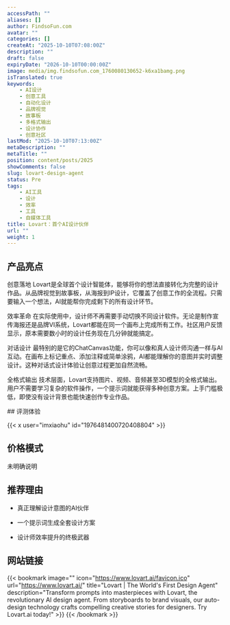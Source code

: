 ```yaml
---
accessPath: ""
aliases: []
author: FindsoFun.com
avatar: ""
categories: []
createAt: "2025-10-10T07:08:00Z"
description: ""
draft: false
expiryDate: "2026-10-10T00:00:00Z"
image: media/img.findsofun.com_1760080130652-k6xa1bamg.png
isTranslated: true
keywords:
    - AI设计
    - 创意工具
    - 自动化设计
    - 品牌视觉
    - 故事板
    - 多格式输出
    - 设计协作
    - 创意社区
lastMod: "2025-10-10T07:13:00Z"
metaDescription: ""
metaTitle: ""
position: content/posts/2025
showComments: false
slug: lovart-design-agent
status: Pre
tags:
    - AI工具
    - 设计
    - 效率
    - 工具
    - 自媒体工具
title: Lovart：首个AI设计伙伴
url: ""
weight: 1
---
```

## 产品亮点
创意落地
Lovart是全球首个设计智能体，能够将你的想法直接转化为完整的设计作品。从品牌视觉到故事板，从海报到IP设计，它覆盖了创意工作的全流程。只需要输入一个想法，AI就能帮你完成剩下的所有设计环节。

效率革命
在实际使用中，设计师不再需要手动切换不同设计软件。无论是制作宣传海报还是品牌VI系统，Lovart都能在同一个画布上完成所有工作。社区用户反馈显示，原本需要数小时的设计任务现在几分钟就能搞定。

对话设计
最特别的是它的ChatCanvas功能，你可以像和真人设计师沟通一样与AI互动。在画布上标记重点、添加注释或简单涂鸦，AI都能理解你的意图并实时调整设计。这种对话式设计体验让创意过程更加自然流畅。

全格式输出
技术层面，Lovart支持图片、视频、音频甚至3D模型的全格式输出。用户不需要学习复杂的软件操作，一个提示词就能获得多种创意方案。上手门槛极低，即使没有设计背景也能快速创作专业作品。



<!--more-->## 评测体验



{{< x user="imxiaohu" id="1976481400720408804" >}}

## 价格模式
未明确说明

## 推荐理由
- 真正理解设计意图的AI伙伴

- 一个提示词生成全套设计方案

- 设计师效率提升的终极武器

## 网站链接
{{< bookmark image="<no value>" icon="https://www.lovart.ai/favicon.ico" url="https://www.lovart.ai/" title="Lovart | The World's First Design Agent" description="Transform prompts into masterpieces with Lovart, the revolutionary AI design agent. From storyboards to brand visuals, our auto-design technology crafts compelling creative stories for designers. Try Lovart.ai today!" >}}
{{< /bookmark >}}

